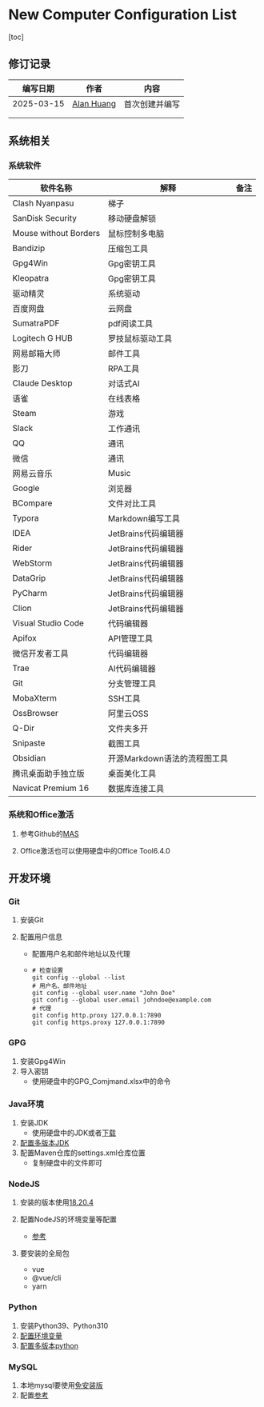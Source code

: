 # New Computer Configuration List

[toc]

## 修订记录

| 编写日期   | 作者                                    | 内容           |
| ---------- | --------------------------------------- | -------------- |
| 2025-03-15 | [Alan Huang](https://github.com/cmrhyq) | 首次创建并编写 |
|            |                                         |                |
|            |                                         |                |



## 系统相关

### 系统软件

| 软件名称              | 解释                         | 备注 |
| --------------------- | ---------------------------- | ---- |
| Clash Nyanpasu        | 梯子                         |      |
| SanDisk Security      | 移动硬盘解锁                 |      |
| Mouse without Borders | 鼠标控制多电脑               |      |
| Bandizip              | 压缩包工具                   |      |
| Gpg4Win               | Gpg密钥工具                  |      |
| Kleopatra             | Gpg密钥工具                  |      |
| 驱动精灵              | 系统驱动                     |      |
| 百度网盘              | 云网盘                       |      |
| SumatraPDF            | pdf阅读工具                  |      |
| Logitech G HUB        | 罗技鼠标驱动工具             |      |
| 网易邮箱大师          | 邮件工具                     |      |
| 影刀                  | RPA工具                      |      |
| Claude Desktop        | 对话式AI                     |      |
| 语雀                  | 在线表格                     |      |
| Steam                 | 游戏                         |      |
| Slack                 | 工作通讯                     |      |
| QQ                    | 通讯                         |      |
| 微信                  | 通讯                         |      |
| 网易云音乐            | Music                        |      |
| Google                | 浏览器                       |      |
| BCompare              | 文件对比工具                 |      |
| Typora                | Markdown编写工具             |      |
| IDEA                  | JetBrains代码编辑器          |      |
| Rider                 | JetBrains代码编辑器          |      |
| WebStorm              | JetBrains代码编辑器          |      |
| DataGrip              | JetBrains代码编辑器          |      |
| PyCharm               | JetBrains代码编辑器          |      |
| Clion                 | JetBrains代码编辑器          |      |
| Visual Studio Code    | 代码编辑器                   |      |
| Apifox                | API管理工具                  |      |
| 微信开发者工具        | 代码编辑器                   |      |
| Trae                  | AI代码编辑器                 |      |
| Git                   | 分支管理工具                 |      |
| MobaXterm             | SSH工具                      |      |
| OssBrowser            | 阿里云OSS                    |      |
| Q-Dir                 | 文件夹多开                   |      |
| Snipaste              | 截图工具                     |      |
| Obsidian              | 开源Markdown语法的流程图工具 |      |
| 腾讯桌面助手独立版    | 桌面美化工具                 |      |
| Navicat Premium 16    | 数据库连接工具               |      |

### 系统和Office激活

1. 参考Github的[MAS](https://github.com/massgravel/Microsoft-Activation-Scripts)

2. Office激活也可以使用硬盘中的Office Tool6.4.0



## 开发环境

### Git

1. 安装Git

2. 配置用户信息

   - 配置用户名和邮件地址以及代理

   - ```shell
     # 检查设置
     git config --global --list
     # 用户名、邮件地址
     git config --global user.name "John Doe"
     git config --global user.email johndoe@example.com
     # 代理
     git config http.proxy 127.0.0.1:7890
     git config https.proxy 127.0.0.1:7890
     ```

### GPG

1. 安装Gpg4Win
2. 导入密钥
   - 使用硬盘中的GPG_Comjmand.xlsx中的命令

### Java环境

1. 安装JDK
   - 使用硬盘中的JDK或者[下载](https://www.oracle.com/java/technologies/downloads/archive/)
2. [配置多版本JDK](https://blog.csdn.net/qq_33807380/article/details/135474122)
3. 配置Maven仓库的settings.xml仓库位置
   - 复制硬盘中的文件即可

### NodeJS

1. 安装的版本使用[18.20.4](https://nodejs.org/dist/)
2. 配置NodeJS的环境变量等配置
   - [参考](https://blog.csdn.net/weixin_44462773/article/details/131087728)

3. 要安装的全局包
   - vue
   - @vue/cli
   - yarn

### Python

1. 安装Python39、Python310
2. [配置环境变量](https://blog.csdn.net/qq_40584683/article/details/126954120)
3. [配置多版本python](https://blog.csdn.net/weixin_45100742/article/details/133322422)

### MySQL

1. 本地mysql要使用[免安装版](https://downloads.mysql.com/archives/community/)
2. 配置[参考](https://blog.csdn.net/qq_45344586/article/details/129286105)